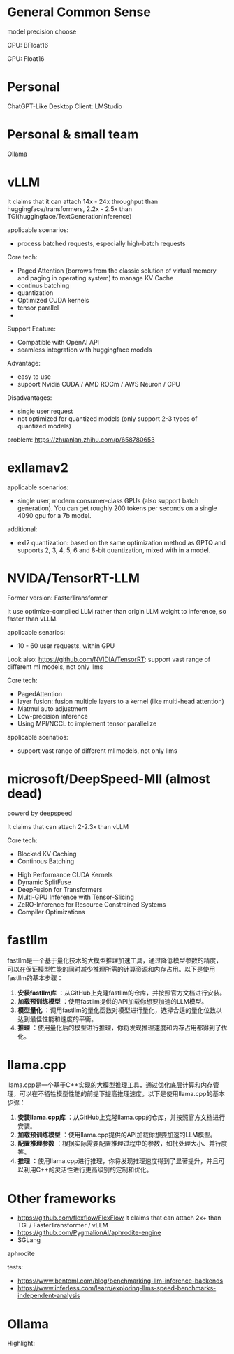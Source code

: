 # General Common Sense

model precision choose

CPU: BFloat16

GPU: Float16

# Personal

ChatGPT-Like Desktop Client: LMStudio

# Personal & small team

Ollama

# vLLM

It claims that it can attach 14x - 24x throughput than huggingface/transformers, 2.2x - 2.5x than TGI(huggingface/TextGenerationInference)

applicable scenarios:

- process batched requests, especially high-batch requests

Core tech:

- Paged Attention (borrows from the classic solution of virtual memory and paging in operating system) to manage KV Cache
- continus batching
- quantization
- Optimized CUDA kernels
- tensor parallel
- 

Support Feature:

- Compatible with OpenAI API
- seamless integration with huggingface models



Advantage:

- easy to use
- support Nvidia CUDA / AMD ROCm / AWS Neuron / CPU



Disadvantages:

- single user request
- not optimized for quantized models (only support 2-3 types of quantized models)

problem: https://zhuanlan.zhihu.com/p/658780653

# exllamav2

applicable scenarios:

- single user, modern consumer-class GPUs (also support batch generation). You can get roughly 200 tokens per seconds on a single 4090 gpu for a 7b model.

additional:

- exl2 quantization: based on the same optimization method as GPTQ and supports 2, 3, 4, 5, 6 and 8-bit quantization, mixed with in a model.

# NVIDA/TensorRT-LLM

Former version: FasterTransformer


It use optimize-compiled LLM rather than origin LLM weight to inference, so faster than vLLM.



applicable senarios:

- 10 - 60 user requests, within GPU



Look also: https://github.com/NVIDIA/TensorRT: support vast range of different ml models, not only llms

Core tech:

- PagedAttention
- layer fusion: fusion multiple layers to a kernel (like multi-head attention)
- Matmul auto adjustment
- Low-precision inference
- Using MPI/NCCL to implement tensor parallelize

applicable scenatios:

- support vast range of different ml models, not only llms





# microsoft/DeepSpeed-MII (almost dead)

powerd by deepspeed

It claims that can attach 2-2.3x than vLLM

Core tech:

- Blocked KV Caching
- Continous Batching

* High Performance CUDA Kernels
* Dynamic SplitFuse
* DeepFusion for Transformers
* Multi-GPU Inference with Tensor-Slicing
* ZeRO-Inference for Resource Constrained Systems
* Compiler Optimizations

# fastllm

fastllm是一个基于量化技术的大模型推理加速工具，通过降低模型参数的精度，可以在保证模型性能的同时减少推理所需的计算资源和内存占用。以下是使用fastllm的基本步骤：

1. **安装fastllm库** ：从GitHub上克隆fastllm的仓库，并按照官方文档进行安装。
2. **加载预训练模型** ：使用fastllm提供的API加载你想要加速的LLM模型。
3. **模型量化** ：调用fastllm的量化函数对模型进行量化，选择合适的量化位数以达到最佳性能和速度的平衡。
4. **推理** ：使用量化后的模型进行推理，你将发现推理速度和内存占用都得到了优化。

# llama.cpp

llama.cpp是一个基于C++实现的大模型推理工具，通过优化底层计算和内存管理，可以在不牺牲模型性能的前提下提高推理速度。以下是使用llama.cpp的基本步骤：

1. **安装llama.cpp库** ：从GitHub上克隆llama.cpp的仓库，并按照官方文档进行安装。
2. **加载预训练模型** ：使用llama.cpp提供的API加载你想要加速的LLM模型。
3. **配置推理参数** ：根据实际需要配置推理过程中的参数，如批处理大小、并行度等。
4. **推理** ：使用llama.cpp进行推理，你将发现推理速度得到了显著提升，并且可以利用C++的灵活性进行更高级别的定制和优化。

# Other frameworks

- https://github.com/flexflow/FlexFlow   it claims that can attach 2x+ than TGI / FasterTransformer / vLLM
- https://github.com/PygmalionAI/aphrodite-engine
- SGLang

aphrodite

tests:

- https://www.bentoml.com/blog/benchmarking-llm-inference-backends
- https://www.inferless.com/learn/exploring-llms-speed-benchmarks-independent-analysis

# Ollama

Highlight:
